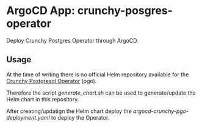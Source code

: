 # ArgoCD App: crunchy-posgres-operator

Deploy Crunchy Postgres Operator through ArgoCD.

## Usage

At the time of writing there is no official Helm repository available for the
[Crunchy Postgresql Operator](https://access.crunchydata.com/documentation/postgres-operator/v5/installation/helm/) (pgo).

Therefore the script _generate_chart.sh_ can be used to generate/update the Helm chart in this repository.

After creating/updatign the Helm chart deploy the _argocd-crunchy-pgo-deployment.yaml_
to deploy the Operator.
